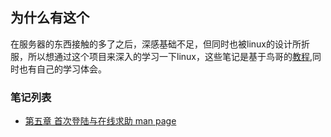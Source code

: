 ## 为什么有这个
在服务器的东西接触的多了之后，深感基础不足，但同时也被linux的设计所折服，所以想通过这个项目来深入的学习一下linux，这些笔记是基于鸟哥的[教程](http://vbird.dic.ksu.edu.tw/linux_basic/linux_basic.php),同时也有自己的学习体会。

### 笔记列表

   + [第五章 首次登陆与在线求助 man page](linux5_chapter.org)

